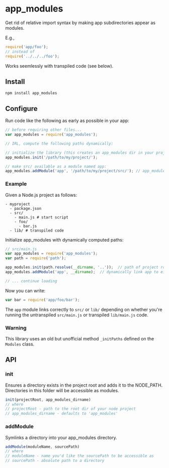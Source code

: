 # app_modules

Get rid of relative import syntax by making app subdirectories appear as modules.

E.g.,
```javascript
require('app/foo');
// instead of
require('../../../foo');
```

Works seemlessly with transpiled code (see below).

## Install
```shell
npm install app_modules
```

## Configure

Run code like the following as early as possible in your app:

```javascript
// before requiring other files...
var app_modules = require('app_modules');

// IRL, compute the following paths dynamically:

// initialize the library (this creates an app_modules dir in your project root):
app_modules.init('/path/to/my/project/');   

// make src/ available as a module named app:
app_modules.addModule('app', '/path/to/my/project/src/'); // app_modules/app now points to src/
```

### Example

Given a Node.js project as follows:

```shell
- myproject
  - package.json
  - src/
    - main.js # start script
    - foo/
      - bar.js
  - lib/ # transpiled code
```

Initialize app_modules with dynamically computed paths:

```javascript
// src/main.js
var app_modules = require('app_modules');
var path = require('path');

app_modules.init(path.resolve(__dirname, '..'));  // path of project root
app_modules.addModule('app', __dirname);  // dynamically link app to either src/ or lib/

// ... continue loading
```

Now you can write:
```javascript
var bar = require('app/foo/bar');
```

The `app` module links correctly to `src/` or `lib/` depending on whether you're running the untranspiled `src/main.js` or transpiled `lib/main.js` code.

### Warning

This library uses an old but unofficial method `_initPaths` defined on the `Modules` class.  

## API

### init

Ensures a directory exists in the project root and adds it to the NODE_PATH.  Directories in this folder will be accessible as modules.

```javascript
init(projectRoot, app_modules_dirname)
// where
// projectRoot - path to the root dir of your node project
// app_modules_dirname - defaults to 'app_modules'
```

### addModule
Symlinks a directory into your app_modules directory.

```javascript
addModule(moduleName, sourcePath)
// where
// moduleName - name you'd like the sourcePath to be accessible as
// sourcePath - absolute path to a directory
```
